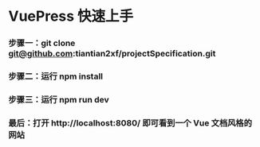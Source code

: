 # VuePress 快速上手

### 步骤一：git clone git@github.com:tiantian2xf/projectSpecification.git

### 步骤二：运行 npm install

### 步骤三：运行 npm run dev

### 最后：打开 http://localhost:8080/ 即可看到一个 Vue 文档风格的网站
